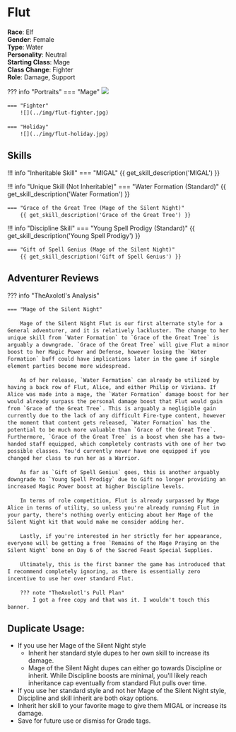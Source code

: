 # Flut

**Race**: Elf  
**Gender**: Female  
**Type**: Water  
**Personality**: Neutral  
**Starting Class**: Mage  
**Class Change**: Fighter  
**Role**: Damage, Support

??? info "Portraits"
    === "Mage"
        ![](../img/flut-mage.jpg)

    === "Fighter"
        ![](../img/flut-fighter.jpg)

    === "Holiday"
        ![](../img/flut-holiday.jpg)

## Skills

!!! info "Inheritable Skill"
    === "MIGAL"
        {{ get_skill_description('MIGAL') }}

!!! info "Unique Skill (Not Inheritable)"
    === "Water Formation (Standard)"
        {{ get_skill_description('Water Formation') }}

    === "Grace of the Great Tree (Mage of the Silent Night)"
        {{ get_skill_description('Grace of the Great Tree') }}
        
!!! info "Discipline Skill"
    === "Young Spell Prodigy (Standard)"
        {{ get_skill_description('Young Spell Prodigy') }}

    === "Gift of Spell Genius (Mage of the Silent Night)"
        {{ get_skill_description('Gift of Spell Genius') }}

## Adventurer Reviews

??? info "TheAxolotl's Analysis"

    === "Mage of the Silent Night"

        Mage of the Silent Night Flut is our first alternate style for a General adventurer, and it is relatively lackluster. The change to her unique skill from `Water Formation` to `Grace of the Great Tree` is arguably a downgrade. `Grace of the Great Tree` will give Flut a minor boost to her Magic Power and Defense, however losing the `Water Formation` buff could have implications later in the game if single element parties become more widespread.

        As of her release, `Water Formation` can already be utilized by having a back row of Flut, Alice, and either Philip or Viviana. If Alice was made into a mage, the `Water Formation` damage boost for her would already surpass the personal damage boost that Flut would gain from `Grace of the Great Tree`. This is arguably a negligible gain currently due to the lack of any difficult Fire-type content, however the moment that content gets released, `Water Formation` has the potential to be much more valuable than `Grace of the Great Tree`. Furthermore, `Grace of the Great Tree` is a boost when she has a two-handed staff equipped, which completely contrasts with one of her two possible classes. You'd currently never have one equipped if you changed her class to run her as a Warrior.

        As far as `Gift of Spell Genius` goes, this is another arguably downgrade to `Young Spell Prodigy` due to Gift no longer providing an increased Magic Power boost at higher Discipline levels.

        In terms of role competition, Flut is already surpassed by Mage Alice in terms of utility, so unless you're already running Flut in your party, there's nothing overly enticing about her Mage of the Silent Night kit that would make me consider adding her.

        Lastly, if you're interested in her strictly for her appearance, everyone will be getting a free `Remains of the Mage Praying on the Silent Night` bone on Day 6 of the Sacred Feast Special Supplies.

        Ultimately, this is the first banner the game has introduced that I recommend completely ignoring, as there is essentially zero incentive to use her over standard Flut.

        ??? note "TheAxolotl's Pull Plan"
            I got a free copy and that was it. I wouldn't touch this banner.

## Duplicate Usage:

* If you use her Mage of the Silent Night style
    * Inherit her standard style dupes to her own skill to increase its damage.
    * Mage of the Silent Night dupes can either go towards Discipline or inherit. While Discipline boosts are minimal, you'll likely reach inheritance cap eventually from standard Flut pulls over time.
* If you use her standard style and not her Mage of the Silent Night style, Discipline and skill inherit are both okay options.
* Inherit her skill to your favorite mage to give them MIGAL or increase its damage.
* Save for future use or dismiss for Grade tags.
